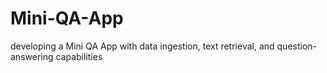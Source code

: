 # Mini-QA-App
developing a Mini QA App with data ingestion, text retrieval, and question-answering capabilities
